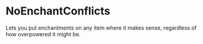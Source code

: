 # NoEnchantConflicts

Lets you put enchantments on any item where it makes sense, regardless of how overpowered it might be.